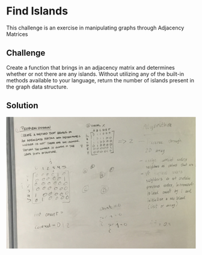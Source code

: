 # Find Islands

This challenge is an exercise in manipulating graphs through Adjacency Matrices

## Challenge

Create a function that brings in an adjacency matrix and determines whether or not there 
are any islands. Without utilizing any of the built-in methods available to your language,
return the number of islands present in the graph data structure.

## Solution

![Find Islands](../../assets/Find_Islands.jpg)
